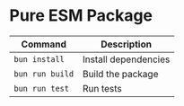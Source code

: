 # Pure ESM Package

| Command         | Description          |
| --------------- | -------------------- |
| `bun install`   | Install dependencies |
| `bun run build` | Build the package    |
| `bun run test`  | Run tests            |
